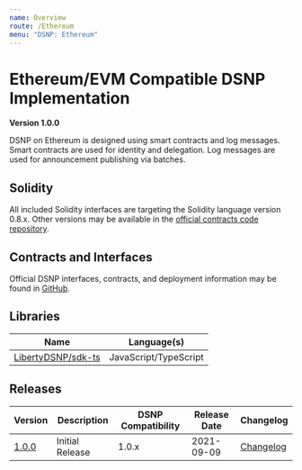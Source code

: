 ```yaml
---
name: Overview
route: /Ethereum
menu: "DSNP: Ethereum"
---
```


# Ethereum/EVM Compatible DSNP Implementation
__Version 1.0.0__

DSNP on Ethereum is designed using smart contracts and log messages.
Smart contracts are used for identity and delegation.
Log messages are used for announcement publishing via batches.

## Solidity

All included Solidity interfaces are targeting the Solidity language version 0.8.x.
Other versions may be available in the [official contracts code repository](https://github.com/LibertyDSNP/contracts).

## Contracts and Interfaces

Official DSNP interfaces, contracts, and deployment information may be found in [GitHub](https://github.com/LibertyDSNP/contracts).

## Libraries

| Name | Language(s) |
| --- | --- |
| [LibertyDSNP/sdk-ts](https://github.com/LibertyDSNP/sdk-ts) | JavaScript/TypeScript |

## Releases

| Version | Description | DSNP Compatibility | Release Date | Changelog |
| --- | --- | --- | --- | --- |
| [1.0.0](https://github.com/LibertyDSNP/spec/tree/v1.0.0) | Initial Release | 1.0.x | 2021-09-09 | [Changelog](https://github.com/LibertyDSNP/spec/releases/tag/v1.0.0) |

